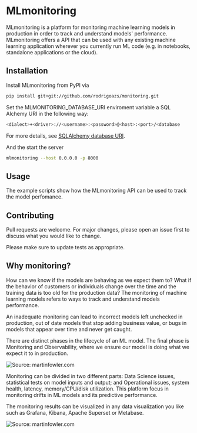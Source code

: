 # MLmonitoring

MLmonitoring is a platform for monitoring machine learning models in production in order to track and understand models' performance. MLmonitoring offers a API that can be used with any existing machine learning application wherever you currently run ML code (e.g. in notebooks, standalone applications or the cloud).

## Installation

Install MLmonitoring from PyPI via

```bash
pip install git+git://github.com/rodrigoazs/monitoring.git
```

Set the MLMONITORING_DATABASE_URI enviroment variable a SQL Alchemy URI in the following way:

```bash
<dialect>+<driver>://<username>:<password>@<host>:<port>/<database
```

For more details, see [SQLAlchemy database URI](https://docs.sqlalchemy.org/en/14/core/engines.html#database-urls).

And the start the server

```bash
mlmonitoring --host 0.0.0.0 -p 8000
```

## Usage

The example scripts show how the MLmonitoring API can be used to track the model perfomance.

## Contributing
Pull requests are welcome. For major changes, please open an issue first to discuss what you would like to change.

Please make sure to update tests as appropriate.

## Why monitoring?

How can we know if the models are behaving as we expect them to? What if the behavior of customers or individuals change over the time and the training data is too old for the production data? The monitoring of machine learning models refers to ways to track and understand models performance.

An inadequate monitoring can lead to incorrect models left unchecked in production, out of date models that stop adding business value, or bugs in models that appear over time and never get caught. 

There are distinct phases in the lifecycle of an ML model. The final phase is Monitoring and Observability, where we ensure our model is doing what we expect it to in production.

![Source: martinfowler.com](https://christophergs.com/assets/images/monitoring/rsz_cd4ml.png)

Monitoring can be divided in two different parts: Data Science issues, statistical tests on model inputs and output; and Operational issues, system health, latency, memory/CPU/disk utilization. This platform focus in monitoring drifts in ML models and its predictive performance.

The monitoring results can be visualized in any data visualization you like such as Grafana, Kibana, Apache Superset or Metabase.

![Source: martinfowler.com](https://i.imgur.com/Vram3ui.png)
